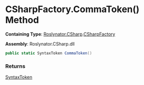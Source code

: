 # CSharpFactory\.CommaToken\(\) Method

**Containing Type**: [Roslynator.CSharp](../../README.md)\.[CSharpFactory](../README.md)

**Assembly**: Roslynator\.CSharp\.dll

```csharp
public static SyntaxToken CommaToken()
```

### Returns

[SyntaxToken](https://docs.microsoft.com/en-us/dotnet/api/microsoft.codeanalysis.syntaxtoken)


